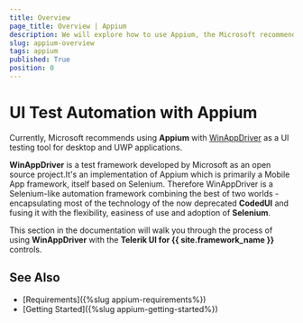 ```yaml
---
title: Overview
page_title: Overview | Appium
description: We will explore how to use Appium, the Microsoft recommended open source test automation framework, with Telerik UI for {{ site.framework_name }}.  
slug: appium-overview
tags: appium
published: True
position: 0 
---
```


# UI Test Automation with Appium  

Currently, Microsoft recommends using **Appium** with [WinAppDriver](https://github.com/Microsoft/WinAppDriver) as a UI testing tool for desktop and UWP applications.

**WinAppDriver** is a test framework developed by Microsoft as an open source project.It's an implementation of Appium which is primarily a Mobile App framework, itself based on Selenium. Therefore WinAppDriver is a Selenium-like automation framework combining the best of two worlds - encapsulating most of the technology of the now deprecated **CodedUI** and fusing it with the flexibility, easiness of use and adoption of **Selenium**.

This section in the documentation will walk you through the process of using **WinAppDriver** with the **Telerik UI for {{ site.framework_name }}** controls.

## See Also

* [Requirements]({%slug appium-requirements%})
* [Getting Started]({%slug appium-getting-started%})